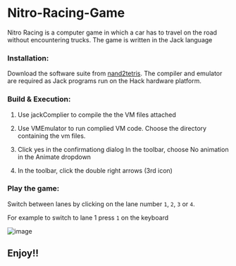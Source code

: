 # Nitro-Racing-Game
Nitro Racing is a computer game in which a car has to travel on the road without encountering trucks. The game is written in the Jack language

### Installation:

Download the software suite from [nand2tetris](https://www.nand2tetris.org/software). The compiler and emulator are required as Jack programs run on the Hack hardware platform.

### Build & Execution:

1. Use jackComplier to compile the the VM files attached

2. Use VMEmulator to run complied VM code. Choose the directory containing the vm files.

3. Click yes in the confirmationg dialog In the toolbar, choose No animation in the Animate dropdown

4. In the toolbar, click the double right arrows (3rd icon)

### Play the game:

Switch between lanes by clicking on the lane number `1`, `2`, `3` or `4`.

For example to switch to lane 1 press `1` on the keyboard

![image](https://user-images.githubusercontent.com/86183775/128478797-1dc0f5a8-510f-41bd-bc5a-05af0b6645d7.png)

## Enjoy!!
